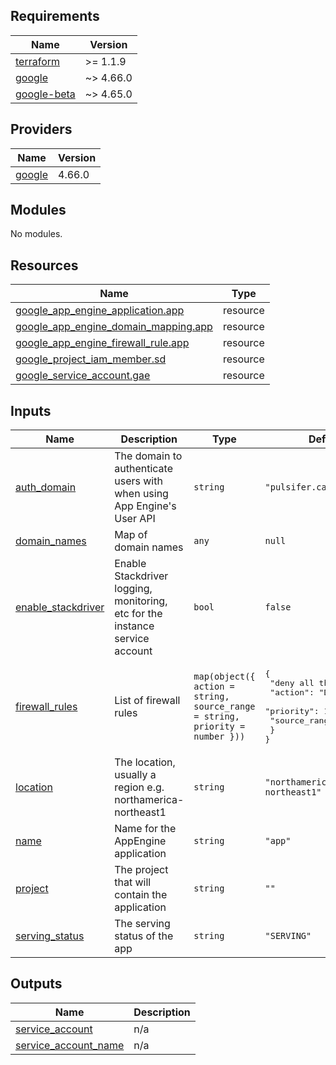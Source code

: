 <!-- BEGIN_TF_DOCS -->
## Requirements

| Name | Version |
|------|---------|
| <a name="requirement_terraform"></a> [terraform](#requirement\_terraform) | >= 1.1.9 |
| <a name="requirement_google"></a> [google](#requirement\_google) | ~> 4.66.0 |
| <a name="requirement_google-beta"></a> [google-beta](#requirement\_google-beta) | ~> 4.65.0 |

## Providers

| Name | Version |
|------|---------|
| <a name="provider_google"></a> [google](#provider\_google) | 4.66.0 |

## Modules

No modules.

## Resources

| Name | Type |
|------|------|
| [google_app_engine_application.app](https://registry.terraform.io/providers/hashicorp/google/latest/docs/resources/app_engine_application) | resource |
| [google_app_engine_domain_mapping.app](https://registry.terraform.io/providers/hashicorp/google/latest/docs/resources/app_engine_domain_mapping) | resource |
| [google_app_engine_firewall_rule.app](https://registry.terraform.io/providers/hashicorp/google/latest/docs/resources/app_engine_firewall_rule) | resource |
| [google_project_iam_member.sd](https://registry.terraform.io/providers/hashicorp/google/latest/docs/resources/project_iam_member) | resource |
| [google_service_account.gae](https://registry.terraform.io/providers/hashicorp/google/latest/docs/resources/service_account) | resource |

## Inputs

| Name | Description | Type | Default | Required |
|------|-------------|------|---------|:--------:|
| <a name="input_auth_domain"></a> [auth\_domain](#input\_auth\_domain) | The domain to authenticate users with when using App Engine's User API | `string` | `"pulsifer.ca"` | no |
| <a name="input_domain_names"></a> [domain\_names](#input\_domain\_names) | Map of domain names | `any` | `null` | no |
| <a name="input_enable_stackdriver"></a> [enable\_stackdriver](#input\_enable\_stackdriver) | Enable Stackdriver logging, monitoring, etc for the instance service account | `bool` | `false` | no |
| <a name="input_firewall_rules"></a> [firewall\_rules](#input\_firewall\_rules) | List of firewall rules | `map(object({ action = string, source_range = string, priority = number }))` | <pre>{<br>  "deny all the things": {<br>    "action": "DENY",<br>    "priority": 1337,<br>    "source_range": "*"<br>  }<br>}</pre> | no |
| <a name="input_location"></a> [location](#input\_location) | The location, usually a region e.g. northamerica-northeast1 | `string` | `"northamerica-northeast1"` | no |
| <a name="input_name"></a> [name](#input\_name) | Name for the AppEngine application | `string` | `"app"` | no |
| <a name="input_project"></a> [project](#input\_project) | The project that will contain the application | `string` | `""` | no |
| <a name="input_serving_status"></a> [serving\_status](#input\_serving\_status) | The serving status of the app | `string` | `"SERVING"` | no |

## Outputs

| Name | Description |
|------|-------------|
| <a name="output_service_account"></a> [service\_account](#output\_service\_account) | n/a |
| <a name="output_service_account_name"></a> [service\_account\_name](#output\_service\_account\_name) | n/a |
<!-- END_TF_DOCS -->